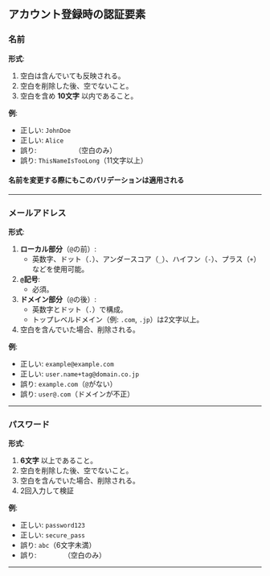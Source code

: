 ## アカウント登録時の認証要素
### 名前

**形式**:
1. 空白は含んでいても反映される。
2. 空白を削除した後、空でないこと。
3. 空白を含め **10文字** 以内であること。

**例**:
- 正しい: `JohnDoe`
- 正しい: `Alice`
- 誤り: `          `（空白のみ）
- 誤り: `ThisNameIsTooLong`（11文字以上）

#### 名前を変更する際にもこのバリデーションは適用される

---

### メールアドレス

**形式**:
1. **ローカル部分**（`@`の前）:
    - 英数字、ドット（`.`）、アンダースコア（`_`）、ハイフン（`-`）、プラス（`+`）などを使用可能。
2. **`@`記号**:
    - 必須。
3. **ドメイン部分**（`@`の後）:
    - 英数字とドット（`.`）で構成。
    - トップレベルドメイン（例: `.com`, `.jp`）は2文字以上。
4. 空白を含んでいた場合、削除される。

**例**:
- 正しい: `example@example.com`
- 正しい: `user.name+tag@domain.co.jp`
- 誤り: `example.com`（`@`がない）
- 誤り: `user@.com`（ドメインが不正）

---

### パスワード

**形式**:
1. **6文字** 以上であること。
2. 空白を削除した後、空でないこと。
3. 空白を含んでいた場合、削除される。
4. 2回入力して検証

**例**:
- 正しい: `password123`
- 正しい: `secure_pass`
- 誤り: `abc`（6文字未満）
- 誤り: `       `（空白のみ）

---
